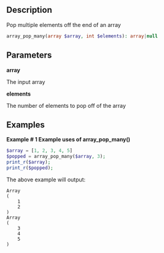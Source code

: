 ## Description

Pop multiple elements off the end of an array

```php
array_pop_many(array $array, int $elements): array|null
```

## Parameters

**array**

The input array

**elements**

The number of elements to pop off of the array


## Examples

**Example # 1 Example uses of array_pop_many()**

```php
$array = [1, 2, 3, 4, 5]
$popped = array_pop_many($array, 3);
print_r($array);
print_r($popped);
```

The above example will output:

```
Array
(
    1
    2
)
Array
(
    3
    4
    5
)
```